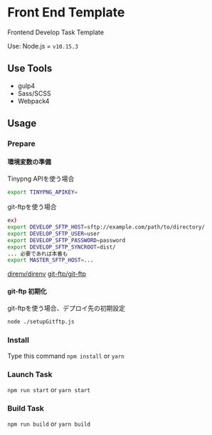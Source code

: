 # Front End Template

Frontend Develop Task Template

Use: Node.js = `v10.15.3`

## Use Tools

- gulp4
- Sass/SCSS
- Webpack4


## Usage

### Prepare

#### 環境変数の準備
Tinypng APIを使う場合
```bash
export TINYPNG_APIKEY=
```

git-ftpを使う場合
```bash
ex)
export DEVELOP_SFTP_HOST=sftp://example.com/path/to/directory/
export DEVELOP_SFTP_USER=user
export DEVELOP_SFTP_PASSWORD=password
export DEVELOP_SFTP_SYNCROOT=dist/
... 必要であれば本番も
export MASTER_SFTP_HOST=...
```

[direnv/direnv](https://github.com/direnv/direnv)
[git-ftp/git-ftp](https://github.com/git-ftp/git-ftp)

#### git-ftp 初期化
git-ftpを使う場合、デプロイ先の初期設定
```bash
node ./setupGitftp.js
```

### Install
Type this command
`npm install` or `yarn`

### Launch Task
`npm run start` or `yarn start`

### Build Task
`npm run build` or `yarn build`
